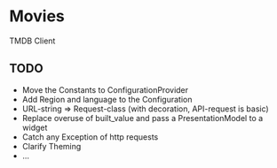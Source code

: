 # Movies

TMDB Client

## TODO

- Move the Constants to ConfigurationProvider
- Add Region and language to the Configuration
- URL-string => Request-class (with decoration, API-request is basic)
- Replace overuse of built_value and pass a PresentationModel to a widget
- Catch any Exception of http requests
- Clarify Theming
- ...

